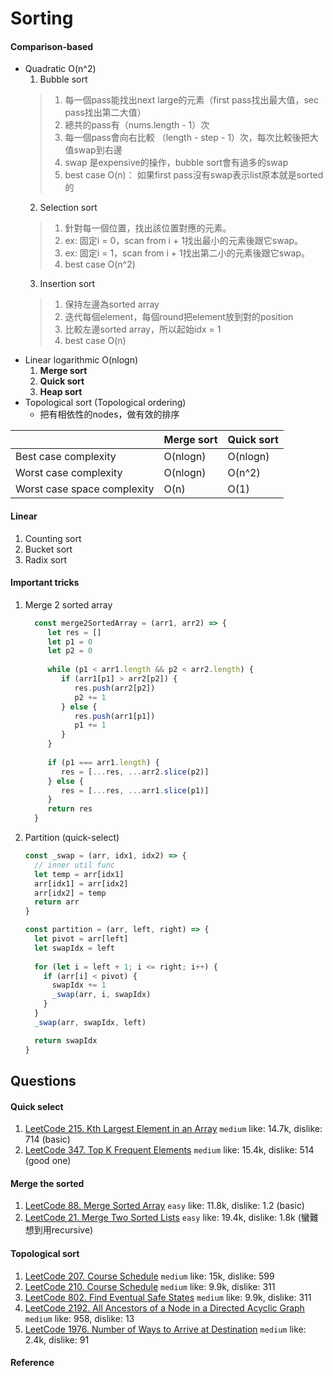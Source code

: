 # Sorting
####    Comparison-based
 - Quadratic O(n^2)
   1. Bubble sort
   > 1. 每一個pass能找出next large的元素（first pass找出最大值，sec pass找出第二大值）
   > 2. 總共的pass有（nums.length - 1）次
   > 3. 每一個pass會向右比較 （length - step - 1）次，每次比較後把大值swap到右邊
   > 4. swap 是expensive的操作，bubble sort會有過多的swap
   > 5. best case O(n)： 如果first pass沒有swap表示list原本就是sorted的
     2. Selection sort
   > 1. 針對每一個位置，找出該位置對應的元素。
   > 2. ex: 固定i = 0，scan from i + 1找出最小的元素後跟它swap。
   > 3. ex: 固定i = 1，scan from i + 1找出第二小的元素後跟它swap。
   > 4. best case O(n^2)
   3. Insertion sort
    > 1.  保持左邊為sorted array
    > 2.  迭代每個element，每個round把element放到對的position
    > 3.  比較左邊sorted array，所以起始idx = 1
    > 4. best case O(n)
 - Linear logarithmic O(nlogn)
   1. **Merge sort**
   2. **Quick sort**
   3. __Heap sort__
 - Topological sort (Topological ordering)
   - 把有相依性的nodes，做有效的排序
     

|                           | Merge sort                | Quick sort |
|---------------------------|------------|------------|
| Best case complexity        | O(nlogn)                  | O(nlogn)   |
| Worst case complexity       | O(nlogn)                  | O(n^2)     |
| Worst case space complexity | O(n)                      | O(1)       |
####    Linear
1. Counting sort
2. Bucket sort
3. Radix sort

####    Important tricks
1.  Merge 2 sorted array
    ```js
      const merge2SortedArray = (arr1, arr2) => {
         let res = []
         let p1 = 0
         let p2 = 0
      
         while (p1 < arr1.length && p2 < arr2.length) {
            if (arr1[p1] > arr2[p2]) {
               res.push(arr2[p2])
               p2 += 1
            } else {
               res.push(arr1[p1])
               p1 += 1
            }
         }
      
         if (p1 === arr1.length) {
            res = [...res, ...arr2.slice(p2)]
         } else {
            res = [...res, ...arr1.slice(p1)]
         }
         return res
      }
     ```
   2. Partition (quick-select)
       ```js
      const _swap = (arr, idx1, idx2) => {
         // inner util func
         let temp = arr[idx1]
         arr[idx1] = arr[idx2]
         arr[idx2] = temp
         return arr
      }
      
      const partition = (arr, left, right) => {
         let pivot = arr[left]
         let swapIdx = left
   
         for (let i = left + 1; i <= right; i++) {
           if (arr[i] < pivot) {
             swapIdx += 1
             _swap(arr, i, swapIdx)
           }
         }
         _swap(arr, swapIdx, left)
      
         return swapIdx
      }
      ```

##  Questions
####    Quick select
   1. [LeetCode 215. Kth Largest Element in an Array](https://leetcode.com/problems/kth-largest-element-in-an-array/) ``medium`` like: 14.7k, dislike: 714 (basic)
   2. [LeetCode 347. Top K Frequent Elements](https://leetcode.com/problems/top-k-frequent-elements/) ``medium`` like: 15.4k, dislike: 514 (good one)
#### Merge the sorted
   1. [LeetCode 88. Merge Sorted Array](https://leetcode.com/problems/merge-sorted-array/) ``easy`` like: 11.8k, dislike: 1.2 (basic)
   2. [LeetCode 21. Merge Two Sorted Lists](https://leetcode.com/problems/merge-two-sorted-lists/) ``easy`` like: 19.4k, dislike: 1.8k (蠻難想到用recursive)

#### Topological sort
  1. [LeetCode 207. Course Schedule](https://leetcode.com/problems/course-schedule/) ``medium`` like: 15k, dislike: 599
  2. [LeetCode 210. Course Schedule](https://leetcode.com/problems/course-schedule-ii/) ``medium`` like: 9.9k, dislike: 311
  3. [LeetCode 802. Find Eventual Safe States](https://leetcode.com/problems/find-eventual-safe-states/) ``medium`` like: 9.9k, dislike: 311
  3. [LeetCode 2192. All Ancestors of a Node in a Directed Acyclic Graph](https://leetcode.com/problems/all-ancestors-of-a-node-in-a-directed-acyclic-graph/) ``medium`` like: 958, dislike: 13
  3. [LeetCode 1976. Number of Ways to Arrive at Destination](https://leetcode.com/problems/number-of-ways-to-arrive-at-destination/) ``medium`` like: 2.4k, dislike: 91
####    Reference
